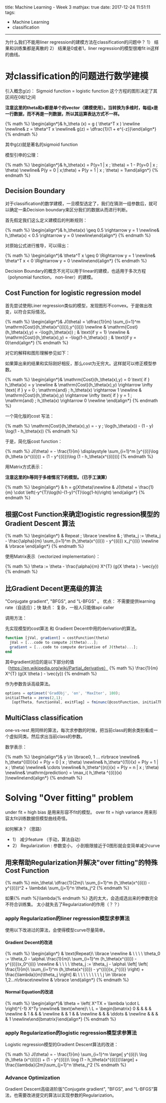 title: Machine Learning - Week 3
mathjax: true
date: 2017-12-24 11:51:11
tags:
- Machine Learning
- classification
---


为什么我们不能用liner regression的建模方法在classification的问题中？
1） 结果和训练集都是离散的
2） 结果是0或者1，liner regression的模型很难fit in这样的曲线。

# 对classification的问题进行数学建模

引入概念g(z)：
Sigmoid function = logistic function
这个方程的图形决定了其区间在0和1之间

**注意这里的theta和x都是单个的vector（建模使用）。当转换为多维时，每组x是一行数据，而不再是一列数据，所以其运算表达方式不一样。**

{% math %}
\begin{align*}& h_\theta (x) = g ( \theta^T x ) \newline \newline& z = \theta^T x \newline& g(z) = \dfrac{1}{1 + e^{-z}}\end{align*}
{% endmath %}

其中g(z)就是著名的sigmoid function

模型引申的公理：

{% math %}
\begin{align*}& h_\theta(x) = P(y=1 | x ; \theta) = 1 - P(y=0 | x ; \theta) \newline& P(y = 0 | x;\theta) + P(y = 1 | x ; \theta) = 1\end{align*}
{% endmath %}


## Decision Boundary

对于classification的数学建模，一旦模型选定了，我们在猜测一组参数后，就可以确定一条Decision boundary来区分我们的数据从而进行判断。

首先假定我们这么定义建模后的判断规则：

{% math %}
\begin{align*}& h_\theta(x) \geq 0.5 \rightarrow y = 1 \newline& h_\theta(x) < 0.5 \rightarrow y = 0 \newline\end{align*}
{% endmath %}

对原始公式进行推导，可以得出：

{% math %}
\begin{align*}& \theta^T x \geq 0 \Rightarrow y = 1 \newline& \theta^T x < 0 \Rightarrow y = 0 \newline\end{align*}
{% endmath %}

Decision Boundary的概念不光可以用于linear的建模，也适用于多次方程（polynomial function， non-liner）的建模。

## Cost Function for logistic regression model

首先尝试使用Liner regression类似的模型，发现图形不convex。于是做出改变，以符合实际情况。

{% math %}
\begin{align*}& J(\theta) = \dfrac{1}{m} \sum_{i=1}^m \mathrm{Cost}(h_\theta(x^{(i)}),y^{(i)}) \newline & \mathrm{Cost}(h_\theta(x),y) = -\log(h_\theta(x)) \; & \text{if y = 1} \newline & \mathrm{Cost}(h_\theta(x),y) = -\log(1-h_\theta(x)) \; & \text{if y = 0}\end{align*}
{% endmath %}

对它的解释和图形理解参见如下：

如果算出来的结果和实际刚好相反，那么cost为无穷大。这样就可以修正模型参数。

{% math %}
\begin{align*}& \mathrm{Cost}(h_\theta(x),y) = 0 \text{ if } h_\theta(x) = y \newline & \mathrm{Cost}(h_\theta(x),y) \rightarrow \infty \text{ if } y = 0 \; \mathrm{and} \; h_\theta(x) \rightarrow 1 \newline & \mathrm{Cost}(h_\theta(x),y) \rightarrow \infty \text{ if } y = 1 \; \mathrm{and} \; h_\theta(x) \rightarrow 0 \newline \end{align*}
{% endmath %}


一个简化版的cost 写法：

{% math %}
\mathrm{Cost}(h_\theta(x),y) = - y \; \log(h_\theta(x)) - (1 - y) \log(1 - h_\theta(x))
{% endmath %}

于是，简化版cost function：

{% math %}
J(\theta) = - \frac{1}{m} \displaystyle \sum_{i=1}^m [y^{(i)}\log (h_\theta (x^{(i)})) + (1 - y^{(i)})\log (1 - h_\theta(x^{(i)}))]
{% endmath %}

用Matrix方式表示：

**注意这里的h等同于多维情况下的模型。（已手工演算）**


{% math %}
\begin{align*} & h = g(X\theta)\newline & J(\theta) = \frac{1}{m} \cdot \left(-y^{T}\log(h)-(1-y)^{T}\log(1-h)\right) \end{align*}
{% endmath %}

## 根据Cost Function来确定logistic regression模型的Gradient Descent 算法

{% math %}
\begin{align*} & Repeat \; \lbrace \newline & \; \theta_j := \theta_j - \frac{\alpha}{m} \sum_{i=1}^m (h_\theta(x^{(i)}) - y^{(i)}) x_j^{(i)} \newline & \rbrace \end{align*}
{% endmath %}

使用Matrix表示（vectorized implementation）：

{% math %}
\theta := \theta - \frac{\alpha}{m} X^{T} (g(X \theta ) - \vec{y})
{% endmath %}

## 比Gradient Decent更高级的算法

"Conjugate gradient", "BFGS", and "L-BFGS" 。
优点： 不需要提供learning rate（自适应）；快
缺点： 复杂，一般人只能做api caller

调用方法：

先实现模型的cost算法 和 Gradient Decent中用的derivation的算法。

```octave
function [jVal, gradient] = costFunction(theta)
  jVal = [...code to compute J(theta)...];
  gradient = [...code to compute derivative of J(theta)...];
end
```

其中gradient对应的是以下部分的值（https://en.wikipedia.org/wiki/Partial_derivative）
{% math %}
\frac{1}{m} X^{T} (g(X \theta ) - \vec{y})
{% endmath %}


作为参数告诉高级算法。

```Octave
options = optimset('GradObj', 'on', 'MaxIter', 100);
initialTheta = zeros(2,1);
   [optTheta, functionVal, exitFlag] = fminunc(@costFunction, initialTheta, options);
```

## MultiClass classification

one-vs-rest
用同样的算法，每次求参数的时候，把当前class的剩余类别看成一个虚拟同类。然后求出当前class的参数。

数学表示：

{% math %}
\begin{align*}& y \in \lbrace0, 1 ... n\rbrace \newline& h_\theta^{(0)}(x) = P(y = 0 | x ; \theta) \newline& h_\theta^{(1)}(x) = P(y = 1 | x ; \theta) \newline& \cdots \newline& h_\theta^{(n)}(x) = P(y = n | x ; \theta) \newline& \mathrm{prediction} = \max_i( h_\theta ^{(i)}(x) )\newline\end{align*}
{% endmath %}


# Solving "Over fitting" problem

under fit = high bias 是用来形容不fit的模型。
over fit = high variance 用来形容太fit训练数据但模型曲线奇怪。

如何解决？（思路）
* 1） 减少feature （手动，算法自动）
* 2） Regularization : 参数变小， 小到极限接近于0图形就会变简单减少curve

## 用来帮助Regularization并解决"over fitting"的特殊Cost Function

{% math %}
min_\theta\ \dfrac{1}{2m}\  \sum_{i=1}^m (h_\theta(x^{(i)}) - y^{(i)})^2 + \lambda\ \sum_{j=1}^n \theta_j^2
{% endmath %}

如果{% math %}\lambda\{% endmath %} 选的太大，会造成选出来的参数完全不符合训练集。
太小就失去了Regularization的作用（？？）

### apply Regularization的liner regression模型求参算法

使用以下改进过的算法，会使得模型curve尽量简单。

#### Gradient Decent的改进

{% math %}
\begin{align*} & \text{Repeat}\ \lbrace \newline & \ \ \ \ \theta_0 := \theta_0 - \alpha\ \frac{1}{m}\ \sum_{i=1}^m (h_\theta(x^{(i)}) - y^{(i)})x_0^{(i)} \newline & \ \ \ \ \theta_j := \theta_j - \alpha\ \left[ \left( \frac{1}{m}\ \sum_{i=1}^m (h_\theta(x^{(i)}) - y^{(i)})x_j^{(i)} \right) + \frac{\lambda}{m}\theta_j \right] &\ \ \ \ \ \ \ \ \ \ j \in \lbrace 1,2...n\rbrace\newline & \rbrace \end{align*}
{% endmath %}


#### Normal Equation的改进

{% math %}
\begin{align*}& \theta = \left( X^TX + \lambda \cdot L \right)^{-1} X^Ty \newline& \text{where}\ \ L = \begin{bmatrix} 0 & & & & \newline & 1 & & & \newline & & 1 & & \newline & & & \ddots & \newline & & & & 1 \newline\end{bmatrix}\end{align*}
{% endmath %}

### apply Regularization的logistic regression模型求参算法

Logistic regression模型的Gradient Descent算法的改进：

{% math %}
J(\theta) = - \frac{1}{m} \sum_{i=1}^m \large[ y^{(i)}\ \log (h_\theta (x^{(i)})) + (1 - y^{(i)})\ \log (1 - h_\theta(x^{(i)}))\large] + \frac{\lambda}{2m}\sum_{j=1}^n \theta_j^2
{% endmath %}

### Advance Optimization
Gradient Descent高级进阶版"Conjugate gradient", "BFGS", and "L-BFGS"算法，也需要改进提交的算法以实现参数的Regularization。

